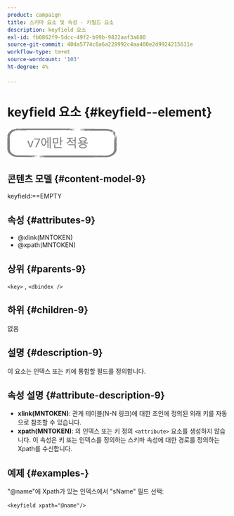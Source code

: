 ```yaml
---
product: campaign
title: 스키마 요소 및 속성 - 키필드 요소
description: keyfield 요소
exl-id: fb0862f9-5dcc-49f2-b99b-9822aaf3a680
source-git-commit: 40da5774c8a6a228992c4aa400e2d9924215611e
workflow-type: tm+mt
source-wordcount: '103'
ht-degree: 4%

---
```


# keyfield 요소 {#keyfield--element}

![](../../../assets/v7-only.svg)

## 콘텐츠 모델 {#content-model-9}

keyfield:==EMPTY

## 속성 {#attributes-9}

* @xlink(MNTOKEN)
* @xpath(MNTOKEN)

## 상위 {#parents-9}

`<key>`  ,  `<dbindex />`

## 하위 {#children-9}

없음

## 설명 {#description-9}

이 요소는 인덱스 또는 키에 통합할 필드를 정의합니다.

## 속성 설명 {#attribute-description-9}

* **xlink(MNTOKEN)**: 관계 테이블(N-N 링크)에 대한 조인에 정의된 외래 키를 자동으로 참조할 수 있습니다.
* **xpath(MNTOKEN)**: 의 인덱스 또는 키 정의 `<attribute>`  요소를 생성하지 않습니다. 이 속성은 키 또는 인덱스를 정의하는 스키마 속성에 대한 경로를 정의하는 Xpath를 수신합니다.

## 예제 {#examples-}

&quot;@name&quot;에 Xpath가 있는 인덱스에서 &quot;sName&quot; 필드 선택:

```
<keyfield xpath="@name"/>
```
